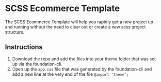 # SCSS Ecommerce Template

The SCSS Ecommerce Template will help you rapidly get a new project up and running without the need to clear out or create a new scss project structure.

## Instructions

1. Download the repo and add the files into your theme folder that was set up via the foundation-cli.
2. Open up the `app.css` file that was generated by the foundation-cli and add a new line at the very end of the file `@import 'theme';`

